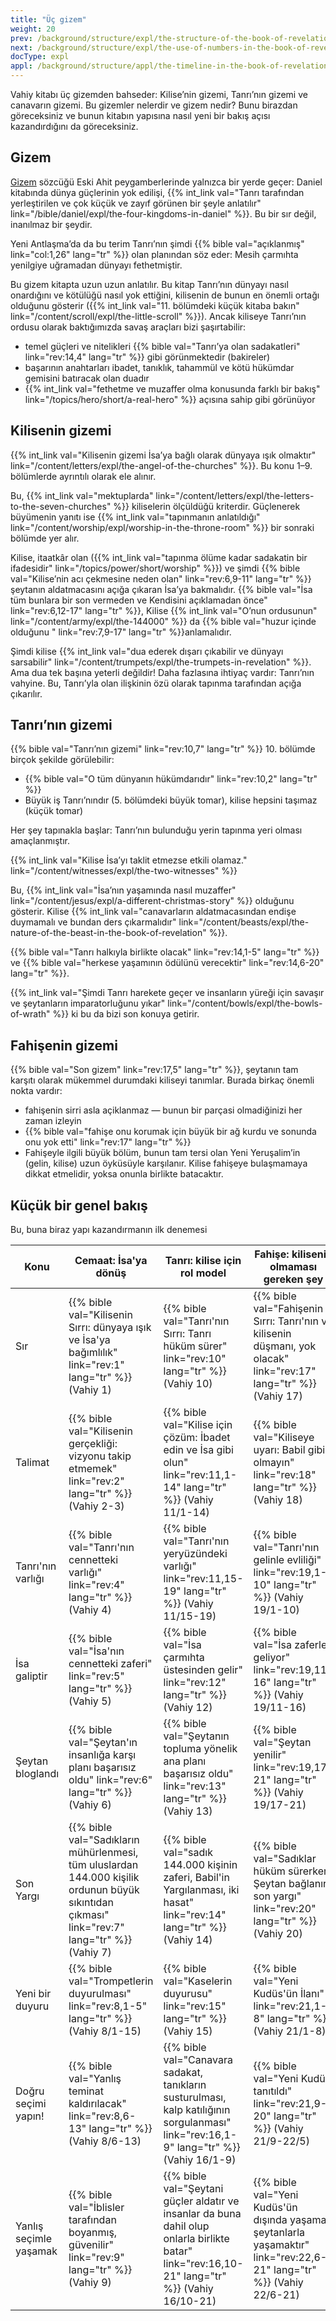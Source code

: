 ```yaml
---
title: "Üç gizem"
weight: 20
prev: /background/structure/expl/the-structure-of-the-book-of-revelation
next: /background/structure/expl/the-use-of-numbers-in-the-book-of-revelation
docType: expl
appl: /background/structure/appl/the-timeline-in-the-book-of-revelation
---
```


Vahiy kitabı üç gizemden bahseder: Kilise’nin gizemi, Tanrı’nın gizemi ve canavarın gizemi. Bu gizemler nelerdir ve gizem nedir? Bunu birazdan göreceksiniz ve bunun kitabın yapısına nasıl yeni bir bakış açısı kazandırdığını da göreceksiniz.

## Gizem

<a name="998e"></a>
[Gizem](https://www.bibleserver.com/search/NIV/mystery) sözcüğü Eski Ahit peygamberlerinde yalnızca bir yerde geçer: Daniel kitabında dünya güçlerinin yok edilişi, {{% int_link val="Tanrı tarafından yerleştirilen ve çok küçük ve zayıf görünen bir şeyle anlatılır" link="/bible/daniel/expl/the-four-kingdoms-in-daniel" %}}. Bu bir sır değil, inanılmaz bir şeydir.

Yeni Antlaşma’da da bu terim Tanrı’nın şimdi {{% bible val="açıklanmış" link="col:1,26" lang="tr" %}} olan planından söz eder: Mesih çarmıhta yenilgiye uğramadan dünyayı fethetmiştir.

Bu gizem kitapta uzun uzun anlatılır. Bu kitap Tanrı’nın dünyayı nasıl onardığını ve kötülüğü nasıl yok ettiğini, kilisenin de bunun en önemli ortağı olduğunu gösterir ({{% int_link val="11. bölümdeki küçük kitaba bakın" link="/content/scroll/expl/the-little-scroll" %}}). Ancak kiliseye Tanrı’nın ordusu olarak baktığımızda savaş araçları bizi şaşırtabilir:

- temel güçleri ve nitelikleri {{% bible val="Tanrı’ya olan sadakatleri" link="rev:14,4" lang="tr" %}} gibi görünmektedir (bakireler)
- başarının anahtarları ibadet, tanıklık, tahammül ve kötü hükümdar gemisini batıracak olan duadır
- {{% int_link val="fethetme ve muzaffer olma konusunda farklı bir bakış" link="/topics/hero/short/a-real-hero" %}} açısına sahip gibi görünüyor

## Kilisenin gizemi

<a name="c36c"></a>
{{% int_link val="Kilisenin gizemi İsa’ya bağlı olarak dünyaya ışık olmaktır" link="/content/letters/expl/the-angel-of-the-churches" %}}. Bu konu 1–9. bölümlerde ayrıntılı olarak ele alınır.

Bu, {{% int_link val="mektuplarda" link="/content/letters/expl/the-letters-to-the-seven-churches" %}} kiliselerin ölçüldüğü kriterdir. Güçlenerek büyümenin yanıtı ise {{% int_link val="tapınmanın anlatıldığı" link="/content/worship/expl/worship-in-the-throne-room" %}} bir sonraki bölümde yer alır.

Kilise, itaatkâr olan ({{% int_link val="tapınma ölüme kadar sadakatin bir ifadesidir" link="/topics/power/short/worship" %}}) ve şimdi {{% bible val="Kilise’nin acı çekmesine neden olan" link="rev:6,9-11" lang="tr" %}} şeytanın aldatmacasını açığa çıkaran İsa’ya bakmalıdır. {{% bible val="İsa tüm bunlara bir son vermeden ve Kendisini açıklamadan önce" link="rev:6,12-17" lang="tr" %}}, Kilise {{% int_link val="O’nun ordusunun" link="/content/army/expl/the-144000" %}} da {{% bible val="huzur içinde olduğunu " link="rev:7,9-17" lang="tr" %}}anlamalıdır.

Şimdi kilise {{% int_link val="dua ederek dışarı çıkabilir ve dünyayı sarsabilir" link="/content/trumpets/expl/the-trumpets-in-revelation" %}}. Ama dua tek başına yeterli değildir! Daha fazlasına ihtiyaç vardır: Tanrı’nın vahyine. Bu, Tanrı’yla olan ilişkinin özü olarak tapınma tarafından açığa çıkarılır.

## Tanrı’nın gizemi

<a name="0775"></a>
{{% bible val="Tanrı’nın gizemi" link="rev:10,7" lang="tr" %}} 10. bölümde birçok şekilde görülebilir:

- {{% bible val="O tüm dünyanın hükümdarıdır" link="rev:10,2" lang="tr" %}}
- Büyük iş Tanrı’nındır (5. bölümdeki büyük tomar), kilise hepsini taşımaz (küçük tomar)

Her şey tapınakla başlar: Tanrı’nın bulunduğu yerin tapınma yeri olması amaçlanmıştır.

{{% int_link val="Kilise İsa’yı taklit etmezse etkili olamaz." link="/content/witnesses/expl/the-two-witnesses" %}}

Bu, {{% int_link val="İsa’nın yaşamında nasıl muzaffer" link="/content/jesus/expl/a-different-christmas-story" %}} olduğunu gösterir. Kilise {{% int_link val="canavarların aldatmacasından endişe duymamalı ve bundan ders çıkarmalıdır" link="/content/beasts/expl/the-nature-of-the-beast-in-the-book-of-revelation" %}}.

{{% bible val="Tanrı halkıyla birlikte olacak" link="rev:14,1-5" lang="tr" %}} ve {{% bible val="herkese yaşamının ödülünü verecektir" link="rev:14,6-20" lang="tr" %}}.

{{% int_link val="Şimdi Tanrı harekete geçer ve insanların yüreği için savaşır ve şeytanların imparatorluğunu yıkar" link="/content/bowls/expl/the-bowls-of-wrath" %}} ki bu da bizi son konuya getirir.

## Fahişenin gizemi

<a name="3f69"></a>
{{% bible val="Son gizem" link="rev:17,5" lang="tr" %}}, şeytanın tam karşıtı olarak mükemmel durumdaki kiliseyi tanımlar. Burada birkaç önemli nokta vardır:

- fahi̇şeni̇n sirri asla açiklanmaz — bunun bi̇r parçasi olmadiğinizi her zaman i̇zleyi̇n
- {{% bible val="fahişe onu korumak için büyük bir ağ kurdu ve sonunda onu yok etti" link="rev:17" lang="tr" %}}
- Fahişeyle ilgili büyük bölüm, bunun tam tersi olan Yeni Yeruşalim’in (gelin, kilise) uzun öyküsüyle karşılanır. Kilise fahişeye bulaşmamaya dikkat etmelidir, yoksa onunla birlikte batacaktır.

## Küçük bir genel bakış

<a name="fb24"></a>
Bu, buna biraz yapı kazandırmanın ilk denemesi

| Konu | Cemaat: İsa'ya dönüş | Tanrı: kilise için rol model | Fahişe: kilisenin olmaması gereken şey |
|------|----------------------|------------------------------|----------------------------------------|
| Sır | {{% bible val="Kilisenin Sırrı: dünyaya ışık ve İsa'ya bağımlılık" link="rev:1" lang="tr" %}} (Vahiy 1) | {{% bible val="Tanrı'nın Sırrı: Tanrı hüküm sürer" link="rev:10" lang="tr" %}} (Vahiy 10) | {{% bible val="Fahişenin Sırrı: Tanrı'nın ve kilisenin düşmanı, yok olacak" link="rev:17" lang="tr" %}} (Vahiy 17) |
| Talimat | {{% bible val="Kilisenin gerçekliği: vizyonu takip etmemek" link="rev:2" lang="tr" %}} (Vahiy 2-3) | {{% bible val="Kilise için çözüm: İbadet edin ve İsa gibi olun" link="rev:11,1-14" lang="tr" %}} (Vahiy 11/1-14) | {{% bible val="Kiliseye uyarı: Babil gibi olmayın" link="rev:18" lang="tr" %}} (Vahiy 18) |
| Tanrı'nın varlığı | {{% bible val="Tanrı'nın cennetteki varlığı" link="rev:4" lang="tr" %}} (Vahiy 4) | {{% bible val="Tanrı'nın yeryüzündeki varlığı" link="rev:11,15-19" lang="tr" %}} (Vahiy 11/15-19) | {{% bible val="Tanrı'nın gelinle evliliği" link="rev:19,1-10" lang="tr" %}} (Vahiy 19/1-10) |
| İsa galiptir | {{% bible val="İsa'nın cennetteki zaferi" link="rev:5" lang="tr" %}} (Vahiy 5) | {{% bible val="İsa çarmıhta üstesinden gelir" link="rev:12" lang="tr" %}} (Vahiy 12) | {{% bible val="İsa zaferle geliyor" link="rev:19,11-16" lang="tr" %}} (Vahiy 19/11-16) |
| Şeytan bloglandı | {{% bible val="Şeytan'ın insanlığa karşı planı başarısız oldu" link="rev:6" lang="tr" %}} (Vahiy 6) | {{% bible val="Şeytanın topluma yönelik ana planı başarısız oldu" link="rev:13" lang="tr" %}} (Vahiy 13) | {{% bible val="Şeytan yenilir" link="rev:19,17-21" lang="tr" %}} (Vahiy 19/17-21) |
| Son Yargı | {{% bible val="Sadıkların mühürlenmesi, tüm uluslardan 144.000 kişilik ordunun büyük sıkıntıdan çıkması" link="rev:7" lang="tr" %}} (Vahiy 7) | {{% bible val="sadık 144.000 kişinin zaferi, Babil'in Yargılanması, iki hasat" link="rev:14" lang="tr" %}} (Vahiy 14) | {{% bible val="Sadıklar hüküm sürerken Şeytan bağlanır, son yargı" link="rev:20" lang="tr" %}} (Vahiy 20) |
| Yeni bir duyuru | {{% bible val="Trompetlerin duyurulması" link="rev:8,1-5" lang="tr" %}} (Vahiy 8/1-15) | {{% bible val="Kaselerin duyurusu" link="rev:15" lang="tr" %}} (Vahiy 15) | {{% bible val="Yeni Kudüs'ün İlanı" link="rev:21,1-8" lang="tr" %}} (Vahiy 21/1-8) |
| Doğru seçimi yapın! | {{% bible val="Yanlış teminat kaldırılacak" link="rev:8,6-13" lang="tr" %}} (Vahiy 8/6-13) | {{% bible val="Canavara sadakat, tanıkların susturulması, kalp katılığının sorgulanması" link="rev:16,1-9" lang="tr" %}} (Vahiy 16/1-9) | {{% bible val="Yeni Kudüs tanıtıldı" link="rev:21,9-20" lang="tr" %}} (Vahiy 21/9-22/5) |
| Yanlış seçimle yaşamak | {{% bible val="İblisler tarafından boyanmış, güvenilir" link="rev:9" lang="tr" %}} (Vahiy 9) | {{% bible val="Şeytani güçler aldatır ve insanlar da buna dahil olup onlarla birlikte batar" link="rev:16,10-21" lang="tr" %}} (Vahiy 16/10-21) | {{% bible val="Yeni Kudüs'ün dışında yaşamak şeytanlarla yaşamaktır" link="rev:22,6-21" lang="tr" %}} (Vahiy 22/6-21) |

